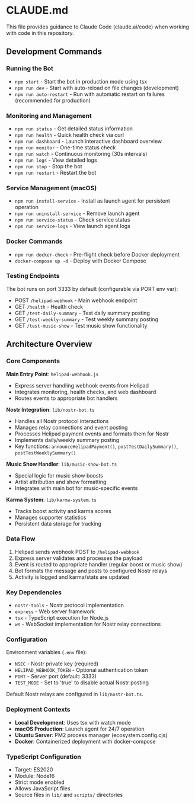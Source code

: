 # CLAUDE.md

This file provides guidance to Claude Code (claude.ai/code) when working with code in this repository.

## Development Commands

### Running the Bot
- `npm start` - Start the bot in production mode using tsx
- `npm run dev` - Start with auto-reload on file changes (development)
- `npm run auto-restart` - Run with automatic restart on failures (recommended for production)

### Monitoring and Management
- `npm run status` - Get detailed status information
- `npm run health` - Quick health check via curl
- `npm run dashboard` - Launch interactive dashboard overview
- `npm run monitor` - One-time status check
- `npm run watch` - Continuous monitoring (30s intervals)
- `npm run logs` - View detailed logs
- `npm run stop` - Stop the bot
- `npm run restart` - Restart the bot

### Service Management (macOS)
- `npm run install-service` - Install as launch agent for persistent operation
- `npm run uninstall-service` - Remove launch agent
- `npm run service-status` - Check service status
- `npm run service-logs` - View launch agent logs

### Docker Commands
- `npm run docker-check` - Pre-flight check before Docker deployment
- `docker-compose up -d` - Deploy with Docker Compose

### Testing Endpoints
The bot runs on port 3333 by default (configurable via PORT env var):
- POST `/helipad-webhook` - Main webhook endpoint
- GET `/health` - Health check
- GET `/test-daily-summary` - Test daily summary posting
- GET `/test-weekly-summary` - Test weekly summary posting
- GET `/test-music-show` - Test music show functionality

## Architecture Overview

### Core Components

**Main Entry Point**: `helipad-webhook.js`
- Express server handling webhook events from Helipad
- Integrates monitoring, health checks, and web dashboard
- Routes events to appropriate bot handlers

**Nostr Integration**: `lib/nostr-bot.ts`
- Handles all Nostr protocol interactions
- Manages relay connections and event posting
- Processes Helipad payment events and formats them for Nostr
- Implements daily/weekly summary posting
- Key functions: `announceHelipadPayment()`, `postTestDailySummary()`, `postTestWeeklySummary()`

**Music Show Handler**: `lib/music-show-bot.ts`
- Special logic for music show boosts
- Artist attribution and show formatting
- Integrates with main bot for music-specific events

**Karma System**: `lib/karma-system.ts`
- Tracks boost activity and karma scores
- Manages supporter statistics
- Persistent data storage for tracking

### Data Flow
1. Helipad sends webhook POST to `/helipad-webhook`
2. Express server validates and processes the payload
3. Event is routed to appropriate handler (regular boost or music show)
4. Bot formats the message and posts to configured Nostr relays
5. Activity is logged and karma/stats are updated

### Key Dependencies
- `nostr-tools` - Nostr protocol implementation
- `express` - Web server framework
- `tsx` - TypeScript execution for Node.js
- `ws` - WebSocket implementation for Nostr relay connections

### Configuration
Environment variables (`.env` file):
- `NSEC` - Nostr private key (required)
- `HELIPAD_WEBHOOK_TOKEN` - Optional authentication token
- `PORT` - Server port (default: 3333)
- `TEST_MODE` - Set to 'true' to disable actual Nostr posting

Default Nostr relays are configured in `lib/nostr-bot.ts`.

### Deployment Contexts
- **Local Development**: Uses tsx with watch mode
- **macOS Production**: Launch agent for 24/7 operation
- **Ubuntu Server**: PM2 process manager (ecosystem.config.cjs)
- **Docker**: Containerized deployment with docker-compose

### TypeScript Configuration
- Target: ES2020
- Module: Node16
- Strict mode enabled
- Allows JavaScript files
- Source files in `lib/` and `scripts/` directories